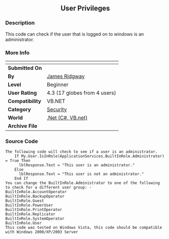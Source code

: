 ﻿<div align="center">

## User Privileges


</div>

### Description

This code can check if the user that is logged on to windows is an administrator.
 
### More Info
 


<span>             |<span>
---                |---
**Submitted On**   |
**By**             |[James Ridgway](https://github.com/Planet-Source-Code/PSCIndex/blob/master/ByAuthor/james-ridgway.md)
**Level**          |Beginner
**User Rating**    |4.3 (17 globes from 4 users)
**Compatibility**  |VB\.NET
**Category**       |[Security](https://github.com/Planet-Source-Code/PSCIndex/blob/master/ByCategory/security__10-14.md)
**World**          |[\.Net \(C\#, VB\.net\)](https://github.com/Planet-Source-Code/PSCIndex/blob/master/ByWorld/net-c-vb-net.md)
**Archive File**   |[](https://github.com/Planet-Source-Code/james-ridgway-user-privileges__10-5554/archive/master.zip)





### Source Code

```
The following code will check to see if a user is an administrator.
    If My.User.IsInRole(ApplicationServices.BuiltInRole.Administrator) = True Then
      lblResponse.Text = "This user is an administrator."
    Else
      lblResponse.Text = "This user is not an administrator."
    End If
You can change the BuiltInRole.Administrator to one of the following to check for a different user group: -
BuiltInRole.AccountOperator
BuiltInRole.BackupOperator
BuiltInRole.Guest
BuiltInRole.PowerUser
BuiltInRole.PrintOperator
BuiltInRole.Replicator
BuiltInRole.SystemOperator
BuiltInRole.User
This code was tested on Windows Vista, this code should be compatible with Windows 2000/XP/2003 Server
```

